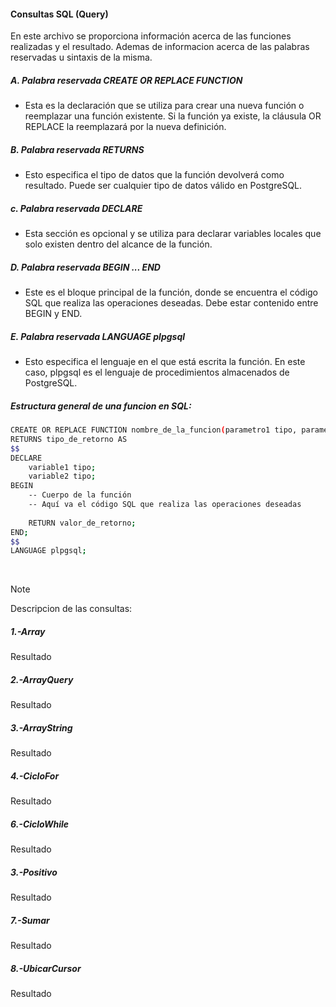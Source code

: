 #### Consultas SQL (Query)
<p>En este archivo se proporciona información acerca de las funciones realizadas
y el resultado. Ademas de informacion acerca de las palabras reservadas u sintaxis
de la misma.</p>

##### A. Palabra reservada CREATE OR REPLACE FUNCTION
+ Esta es la declaración que se utiliza para crear una nueva función o reemplazar una función existente.
  Si la función ya existe, la cláusula OR REPLACE la reemplazará por la nueva definición.

##### B. Palabra reservada RETURNS
+ Esto especifica el tipo de datos que la función devolverá como resultado.
Puede ser cualquier tipo de datos válido en PostgreSQL. 

##### c. Palabra reservada DECLARE
+ Esta sección es opcional y se utiliza para declarar variables locales que solo existen dentro del alcance de la función.

##### D. Palabra reservada BEGIN ... END
+ Este es el bloque principal de la función, donde se encuentra el código SQL que realiza las operaciones deseadas.
Debe estar contenido entre BEGIN y END.

##### E. Palabra reservada LANGUAGE plpgsql
+ Esto especifica el lenguaje en el que está escrita la función.
En este caso, plpgsql es el lenguaje de procedimientos almacenados de PostgreSQL.
  
##### Estructura general de una funcion en SQL:
```bash
CREATE OR REPLACE FUNCTION nombre_de_la_funcion(parametro1 tipo, parametro2 tipo)
RETURNS tipo_de_retorno AS
$$
DECLARE
    variable1 tipo;
    variable2 tipo;
BEGIN
    -- Cuerpo de la función
    -- Aquí va el código SQL que realiza las operaciones deseadas
    
    RETURN valor_de_retorno;
END;
$$
LANGUAGE plpgsql;

```

<br>

> [!NOTE]
>  Descripcion de las consultas:

##### 1.-Array
<p>Resultado</p>

##### 2.-ArrayQuery
<p>Resultado</p>

##### 3.-ArrayString
<p>Resultado</p>

##### 4.-CicloFor
<p>Resultado</p>

##### 6.-CicloWhile
<p>Resultado</p>

##### 3.-Positivo
<p>Resultado</p>

##### 7.-Sumar
<p>Resultado</p>

##### 8.-UbicarCursor
<p>Resultado</p>
